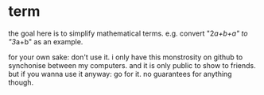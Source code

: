 # term
the goal here is to simplify mathematical terms. e.g. convert "2*a+b+a" to "3*a+b" as an example.

for your own sake: don't use it. i only have this monstrosity on github to synchonise between my computers. and it is only public to show to  friends.
but if you wanna use it anyway: go for it. no guarantees for anything though.

